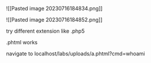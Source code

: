 
![[Pasted image 20230716184834.png]]

![[Pasted image 20230716184852.png]]

try different extension like .php5

.phtml works

navigate to 
localhost/labs/uploads/a.phtml?cmd=whoami